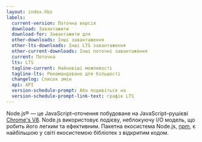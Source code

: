 ```yaml
---
layout: index.hbs
labels:
  current-version: Поточна версія
  download: Завантажити
  download-for: Завантажити для
  other-downloads: Інші завантаження
  other-lts-downloads: Інші LTS завантаження
  other-current-downloads: Інші поточні завантаження
  current: Поточна
  lts: LTS
  tagline-current: Найновіші можливості
  tagline-lts: Рекомандовано для більшості
  changelog: Список змін
  api: API
  version-schedule-prompt: Або подивіться на
  version-schedule-prompt-link-text: графік LTS
---
```


Node.js® — це JavaScript–оточення побудоване на JavaScript–рушієві [Chrome's V8](https://developers.google.com/v8/).
Node.js використовує подієву, неблокуючу I/O модель, що робить його легким та ефективним. Пакетна екосистема Node.js, [npm](https://www.npmjs.com/), є найбільшою у світі екосистемою бібліотек з відкритим кодом.
